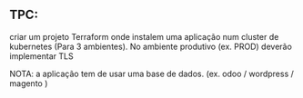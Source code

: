 ## TPC:
criar um projeto Terraform onde instalem uma aplicação num cluster de kubernetes (Para 3 ambientes). No ambiente produtivo (ex. PROD) deverão implementar TLS


NOTA: a aplicação tem de usar uma base de dados. (ex. odoo / wordpress / magento )